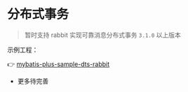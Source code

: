 # 分布式事务

> 暂时支持 rabbit 实现可靠消息分布式事务 `3.1.0` 以上版本

示例工程：

👉 [mybatis-plus-sample-dts-rabbit](https://gitee.com/baomidou/mybatis-plus-samples/tree/master/mybatis-plus-sample-dts-rabbit)

- 更多待完善
